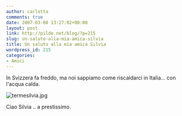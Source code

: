 ```yaml
---
author: carlotta
comments: true
date: 2007-03-08 13:27:02+00:00
layout: post
link: http://pilde.net/blog/?p=215
slug: un-saluto-alla-mia-amica-silvia
title: Un saluto alla mia amica Silvia
wordpress_id: 215
categories:
- Amici
---
```


In Svizzera fa freddo, ma noi sappiamo come riscaldarci in Italia... con l'acqua calda.

![termesilvia.jpg]({{baseurl}}/uploads/2007/03/termesilvia.jpg)




Ciao Silvia .. a prestissimo.
